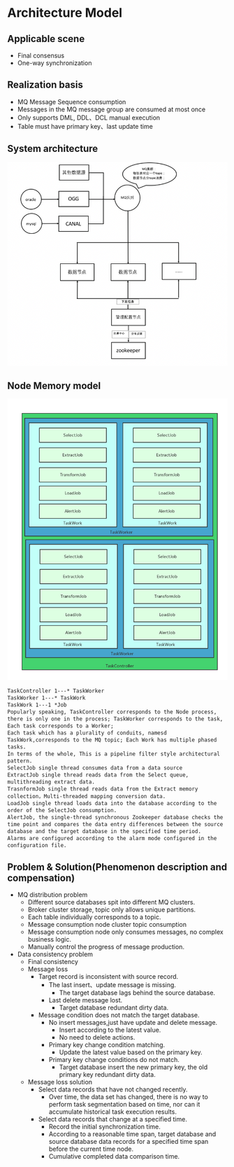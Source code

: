 # Architecture Model

## Applicable scene
- Final consensus
- One-way synchronization

## Realization basis
- MQ Message Sequence consumption
- Messages in the MQ message group are consumed at most once
- Only supports DML, DDL、DCL manual execution
- Table must have primary key、last update time

## System architecture

![architecture_design](img/architecture_design.png)

## Node Memory model
![node-model](./img/node-model.png)
```
TaskController 1---* TaskWorker
TaskWorker 1---* TaskWork
TaskWork 1---1 *Job
Popularly speaking, TaskController corresponds to the Node process, there is only one in the process; TaskWorker corresponds to the task, Each task corresponds to a Worker;
Each task which has a plurality of conduits, namesd TaskWork,corresponds to the MQ topic; Each Work has multiple phased tasks.
In terms of the whole, This is a pipeline filter style architectural pattern.
SelectJob single thread consumes data from a data source
ExtractJob single thread reads data from the Select queue, multithreading extract data.
TrasnformJob single thread reads data from the Extract memory collection，Multi-threaded mapping conversion data.
LoadJob single thread loads data into the database according to the order of the SelectJob consumption.
AlertJob, the single-thread synchronous Zookeeper database checks the time point and compares the data entry differences between the source database and the target database in the specified time period.
Alarms are configured according to the alarm mode configured in the configuration file.
```



## Problem & Solution(Phenomenon description and compensation)
- MQ distribution problem
    - Different source databases spit into different MQ clusters.
    - Broker cluster storage, topic only allows unique partitions.
    - Each table individually corresponds to a topic.
    - Message consumption node cluster topic consumption
    - Message consumption node only consumes messages, no complex business logic.
    - Manually control the progress of message production.
- Data consistency problem
    - Final consistency
    - Message loss
        - Target record is inconsistent with source record.
            - The last insert、update message is missing.
                - The target database lags behind the source database.
            - Last delete message lost.
                - Target database redundant dirty data.
        - Message condition does not match the target database.
            - No insert messages,just have update and delete message.
                - Insert according to the latest value.
                - No need to delete actions.
            - Primary key change condition matching.
                - Update the latest value based on the primary key.
            - Primary key change conditions do not match.
                - Target database insert the new primary key, the old primary key redundant dirty data.
    - Message loss solution
        - Select data records that have not changed recently.
            - Over time, the data set has changed, there is no way to perform task segmentation based on time, nor can it accumulate historical task execution results.
        - Select data records that change at a specified time.
            - Record the initial synchronization time.
            - According to a reasonable time span, target database and source database data records for a specified time span before the current time node.
            - Cumulative completed data comparison time.
